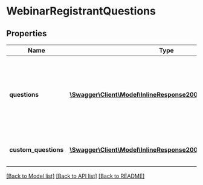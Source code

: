 # WebinarRegistrantQuestions

## Properties
Name | Type | Description | Notes
------------ | ------------- | ------------- | -------------
**questions** | [**\Swagger\Client\Model\InlineResponse20056Questions[]**](InlineResponse20056Questions.md) | Array of registration fields whose values should be provided by registrants during registration. | [optional] 
**custom_questions** | [**\Swagger\Client\Model\InlineResponse20056CustomQuestions[]**](InlineResponse20056CustomQuestions.md) | Array of Registrant Custom Questions. | [optional] 

[[Back to Model list]](../README.md#documentation-for-models) [[Back to API list]](../README.md#documentation-for-api-endpoints) [[Back to README]](../README.md)


